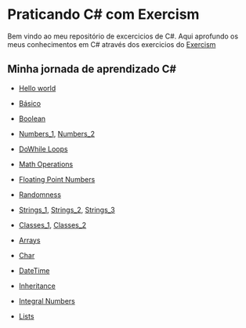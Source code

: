 # Praticando C# com Exercism

Bem vindo ao meu repositório de excercicios de C#.
Aqui aprofundo os meus conhecimentos em C# através dos exercicios do [Exercism](https://exercism.org/)


## Minha jornada de aprendizado C#

* [Hello world](https://github.com/nogueiraDani/PracticingCSharp-Exercism/tree/main/hello-world)
  
* [Básico](https://github.com/nogueiraDani/PracticingCSharp-Exercism/tree/main/lucians-luscious-lasagna)
  
* [Boolean](https://github.com/nogueiraDani/PracticingCSharp-Exercism/tree/main/annalyns-infiltration)

* [Numbers_1](https://github.com/nogueiraDani/PracticingCSharp-Exercism/tree/main/cars-assemble), [Numbers_2](https://github.com/nogueiraDani/PracticingCSharp-Exercism/tree/main/leap)

* [DoWhile Loops](https://github.com/nogueiraDani/PracticingCSharp-Exercism/tree/main/eliuds-eggs)

* [Math Operations](https://github.com/nogueiraDani/PracticingCSharp-Exercism/tree/main/difference-of-squares)

* [Floating Point Numbers](https://github.com/nogueiraDani/PracticingCSharp-Exercism/tree/main/interest-is-interesting)

* [Randomness](https://github.com/nogueiraDani/PracticingCSharp-Exercism/tree/main/roll-the-die)
  
* [Strings_1](https://github.com/nogueiraDani/PracticingCSharp-Exercism/tree/main/log-levels), [Strings_2](https://github.com/nogueiraDani/PracticingCSharp-Exercism/tree/main/pangram), [Strings_3](https://github.com/nogueiraDani/PracticingCSharp-Exercism/tree/main/isogram)

* [Classes_1](https://github.com/nogueiraDani/PracticingCSharp-Exercism/tree/main/elons-toys), [Classes_2](https://github.com/nogueiraDani/PracticingCSharp-Exercism/tree/main/need-for-speed)

* [Arrays](https://github.com/nogueiraDani/PracticingCSharp-Exercism/tree/main/bird-watcher)

* [Char](https://github.com/nogueiraDani/PracticingCSharp-Exercism/tree/main/squeaky-clean)

* [DateTime](https://github.com/nogueiraDani/PracticingCSharp-Exercism/tree/main/booking-up-for-beauty)

* [Inheritance](https://github.com/nogueiraDani/PracticingCSharp-Exercism/tree/main/wizards-and-warriors)

* [Integral Numbers](https://github.com/nogueiraDani/PracticingCSharp-Exercism/tree/main/hyper-optimized-telemetry)

* [Lists](https://github.com/nogueiraDani/PracticingCSharp-Exercism/tree/main/tracks-on-tracks-on-tracks)